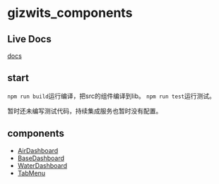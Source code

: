 # gizwits_components

## Live Docs
[docs](https://kylewang4929.github.io/gizwits_components_doc)

## start
`npm run build`运行编译，把src的组件编译到lib。
`npm run test`运行测试。

暂时还未编写测试代码，持续集成服务也暂时没有配置。

## components
* [AirDashboard](./lib/Dashboard/AirDashboard/README.md)
* [BaseDashboard](./lib/Dashboard/BaseDashboard/README.md)
* [WaterDashboard](./lib/Dashboard/WaterDashboard/README.md)
* [TabMenu](./lib/TabMenu/README.md)
